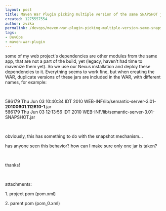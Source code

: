 ```yaml
---
layout: post
title: Maven War Plugin picking multiple version of the same SNAPSHOT jars
created: 1275557554
author: zvika
permalink: /devops/maven-war-plugin-picking-multiple-version-same-snapshot-jars
tags:
- DevOps
- maven-war-plugin
---
```

<p>some of my web project's dependencies are other modules from the same app, that are not a part of the build, yet (legacy, haven't had time to mavenize them yet). So we use our Nexus installation and deploy these dependencies to it. Everything seems to work fine, but when creating the WAR, duplicate versions of these jars are included in the WAR, with different names, for example:</p>
<p>&nbsp;</p>
<p>586179 Thu Jun 03 10:40:34 IDT 2010 WEB-INF/lib/semantic-server-3.01-<strong>20100601.112610-1</strong>.jar<br />
586179 Thu Jun 03 12:13:56 IDT 2010 WEB-INF/lib/semantic-server-3.01-SNAPSHOT.jar</p>
<p>&nbsp;</p>
<p>obviously, this has something to do with the snapshot mechanism... </p>
<p>has anyone seen this behavior? how can I make sure only one jar is taken?</p>
<p>&nbsp;</p>
<p>thanks!</p>
<p>&nbsp;</p>
<p>attachments:</p>
<p>1. project pom (pom.xml) </p>
<p>2. parent pom (pom_0.xml)</p>
